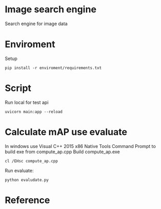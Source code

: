 # Image search engine
Search engine for image data

# Enviroment
Setup
```
pip install -r enviroment/requirements.txt
```
# Script
Run local for test api
```
uvicorn main:app --reload
```
# Calculate mAP use evaluate
In windows use Visual C++ 2015 x86 Native Tools Command Prompt to build exe from compute_ap.cpp
Build compute_ap.exe
```
cl /EHsc compute_ap.cpp
```
Run evaluate:
```
python evaludate.py
```
# Reference
